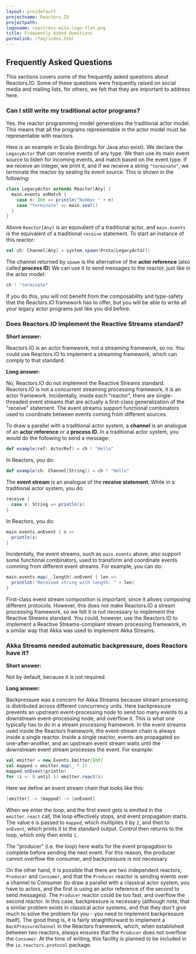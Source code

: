 ```yaml
---
layout: projdefault
projectname: Reactors.IO
projectpath: 
logoname: reactress-mini-logo-flat.png
title: Frequently Asked Questions
permalink: /faq/index.html
---
```



## Frequently Asked Questions

This sections covers some of the frequently asked questions about Reactors.IO.
Some of these questions were frequently raised on social media and mailing lists,
for others, we felt that they are important to address here.


### Can I still write my traditional actor programs?

Yes.
the reactor programming model generalizes the traditional actor model.
This means that all the programs representable in the actor model
must be representable with reactors.

Here is an example in Scala
(bindings for Java also exist).
We declare the `LegacyActor` that can receive events of any type.
We then use its main event source to listen for incoming events,
and match based on the event type.
If we receive an integer, we print it,
and if we receive a string `"terminate"`,
we terminate the reactor by sealing its event source.
This is shown in the following:

```scala
class LegacyActor extends Reactor[Any] {
  main.events onMatch {
    case n: Int => println("Number " + n)
    case "terminate" => main.seal()
  }
}
```

Above `Reactor[Any]` is an equivalent of a traditional actor,
and `main.events` is the equivalent of a traditional `receive` statement.
To start an instance of this reactor:

```scala
val ch: Channel[Any] = system.spawn(Proto[LegacyActor])
```

The channel returned by `spawn` is the alternative
of the **actor reference** (also called **process ID**)
We can use it to send messages to the reactor,
just like in the actor model:

```scala
ch ! "terminate"
```

If you do this, you will not benefit from the composability and type-safety
that the Reactors.IO framework has to offer,
but you will be able to write all your legacy actor programs
just like you did before.


### Does Reactors.IO implement the Reactive Streams standard?

**Short answer:**

Reactors.IO is an actor framework, not a streaming framework, so no.
You could use Reactors.IO to implement a streaming framework,
which can comply to that standard.

**Long answer:**

No, Reactors.IO do not implement the Reactive Streams standard.
Reactors.IO is not a concurrent streaming processing framework,
it is an actor framework. Incidentally, inside each "reactor",
there are single-threaded event streams
that are actually a first-class generalization of the "receive" statement.
The event streams support functional combinators used to coordinate
between events coming from different sources.

To draw a parallel with a traditional actor system,
a **channel** is an analogue of an **actor reference** or a **process ID**.
In a traditional actor system, you would do the following to send a message:

```scala
def example(ref: ActorRef) = ch ! "Hello"
```

In Reactors, you do:

```scala
def example(ch: Channel[String]) = ch ! "Hello"
```

The **event stream** is an analogue of the **receive statement**.
While in a traditional actor system, you do:

```scala
receive {
  case s: String => println(s)
}
```

In Reactors, you do:

```scala
main.events.onEvent { s =>
  println(s)
}
```

Incidentally, the event streams, such as `main.events` above,
also support some functional combinators,
used to transform and coordinate events comming from different event streams.
For example, you can do:

```scala
main.events.map(_.length).onEvent { len =>
  printlnt("Received string with length: " + len)
}
```

First-class event stream composition is important,
since it allows composing different protocols.
However, this does not make Reactors.IO a stream processing framework,
so we felt it is not necessary to implement the Reactive Streams standard.
You could, however, use the Reactors.IO to implement
a Reactive Streams-compliant stream processing framework,
in a similar way that Akka was used to implement Akka Streams.


### Akka Streams needed automatic backpressure, does Reactors have it?

**Short answer:**

Not by default, because it is not required.

**Long answer:**

Backpressure was a concern for Akka Streams because stream processing is distributed
across different concurrency units. Here backpressure prevents an upstream
event-processing node to send too many events to a downstream event-processing node,
and overflow it. This is what one typically has to do in a stream processing framework.
In the event streams used inside the Reactors framework, the event-stream chain is
always inside a single reactor. Inside a single reactor, events are propagated so
one-after-another, and an upstream event stream waits until the downstream event stream
processes the event. For example:

```scala
val emitter = new Events.Emitter[Int]
val mapped = emitter.map(_ * 2)
mapped.onEvent(println)
for (i <- 0 until 5) emitter.react(i)
```

Here we define an event stream chain that looks like this:

```scala
[emitter] -> [mapped] -> [onEvent]
```

When we enter the loop, and the first event gets is emitted in the `emitter.react` call,
the loop effectively stops, and event propagation starts. The value `0` is passed to
`mapped`, which multiplies it by `2`, and then to `onEvent`, which prints it to the
standard output. Control then returns to the loop, which only then emits `1`.

The "producer" (i.e. the loop) here waits for the event propagation to complete before
sending the next event. For this reason, the producer cannot overflow the consumer, and
backpressure is not necessary.

On the other hand, it is possible that there are two independent reactors,
`Producer` and `Consumer`, and that the `Producer` reactor is sending events over a
channel to Consumer (to draw a parallel with a classical actor system, you have to
actors, and the first is using an actor reference of the second to send messages).
The `Producer` reactor could be too fast, and overflow the second reactor.
In this case, backpressure is necessary (although note, that a similar problem exists
in classical actor systems, and that they don't give much to solve the problem for you -
you need to implement backpressure itself).
The good thing is, it is fairly straightforward to implement a `BackPressureChannel`
in the Reactors framework, which, when established between two reactors,
always ensures that the `Producer` does not overflow the `Consumer`.
At the time of writing, this facility is planned to be included in the
`io.reactors.protocol` package.
